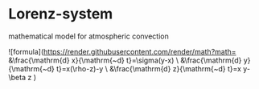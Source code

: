 # Lorenz-system
mathematical model for atmospheric convection

![formula](https://render.githubusercontent.com/render/math?math=
&\frac{\mathrm{d} x}{\mathrm{~d} t}=\sigma(y-x) \\
&\frac{\mathrm{d} y}{\mathrm{~d} t}=x(\rho-z)-y \\
&\frac{\mathrm{d} z}{\mathrm{~d} t}=x y-\beta z
)
